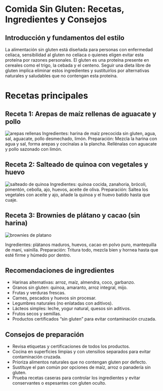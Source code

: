 # Comida Sin Gluten: Recetas, Ingredientes y Consejos

 ## Introducción y fundamentos del estilo
La alimentación sin gluten está diseñada para personas con enfermedad celíaca, sensibilidad al gluten no celíaca o quienes eligen evitar esta proteína por razones personales. El gluten es una proteína presente en cereales como el trigo, la cebada y el centeno. Seguir una dieta libre de gluten implica eliminar estos ingredientes y sustituirlos por alternativas naturales y saludables que no contengan esta proteína.

# Recetas principales 

## Receta 1: Arepas de maíz rellenas de aguacate y pollo
![arepas rellenas](https://encrypted-tbn0.gstatic.com/images?q=tbn:ANd9GcR7xZg2SoFJ0RuamBdZwcJMU6vT1jgaO-jpug&s)
Ingredientes: harina de maíz precocida sin gluten, agua, sal, aguacate, pollo desmechado, limón.
Preparación: Mezcla la harina con agua y sal, forma arepas y cocínalas a la plancha. Rellénalas con aguacate y pollo sazonado con limón.

## Receta 2: Salteado de quinoa con vegetales y huevo
![salteado de quinoa](https://encrypted-tbn0.gstatic.com/images?q=tbn:ANd9GcQsPy4echfWOdvEQCHM7MDFGIasTE6WwqO07w&s)
Ingredientes: quinoa cocida, zanahoria, brócoli, pimentón, cebolla, ajo, huevos, aceite de oliva.
Preparación: Saltea los vegetales con aceite y ajo, añade la quinoa y el huevo batido hasta que cuaje.

## Receta 3: Brownies de plátano y cacao (sin harina)
![brownies de platano](https://encrypted-tbn0.gstatic.com/images?q=tbn:ANd9GcSMJHNxpJqmECz_wv_Q4UWTw6QoZvSeK5tT0A&s)

Ingredientes: plátanos maduros, huevos, cacao en polvo puro, mantequilla de maní, vainilla.
Preparación: Tritura todo, mezcla bien y hornea hasta que esté firme y húmedo por dentro.

## Recomendaciones de ingredientes

- Harinas alternativas: arroz, maíz, almendra, coco, garbanzo.
- Granos sin gluten: quinoa, amaranto, arroz integral, mijo.
- Frutas y verduras frescas.
- Carnes, pescados y huevos sin procesar.
- Legumbres naturales (no enlatadas con aditivos).
- Lácteos simples: leche, yogur natural, quesos sin aditivos.
- Frutos secos y semillas.
- Productos certificados “sin gluten” para evitar contaminación cruzada.

 ## Consejos de preparación

- Revisa etiquetas y certificaciones de todos los productos.
- Cocina en superficies limpias y con utensilios separados para evitar contaminación cruzada.
- Prioriza alimentos naturales que no contengan gluten por defecto.
- Sustituye el pan común por opciones de maíz, arroz o panadería sin gluten.
- Prueba recetas caseras para controlar los ingredientes y evitar conservantes o espesantes con gluten oculto.
